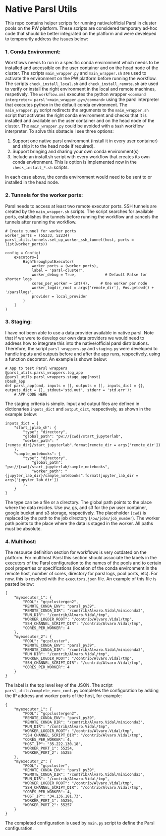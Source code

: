 # Native Parsl Utils
This repo contains helper scripts for running native/official Parsl in cluster pools on the PW platform. These scripts are considered temporary ad-hoc code that should be better integrated on the platform and were develeped to temporarily address the issues below:

### 1. Conda Environment:
Workflows needs to run in a specific conda environment which needs to be installed and accessible on the user container and on the head node of the cluster. The scripts `main_wrapper.py` and `main_wrapper.sh` are used to activate the environment on the PW platform before running the workflow. The scripts `check_install_local.sh` and `check_install_remote.sh` are used to verify or install the right environment in the local and remote machines, respetively. The `workflow.xml` executes the python wrapper `<command interpreter='parsl'>main_wrapper.py</command>` using the parsl interpreter that executes python in the default conda environment. The `main_wrapper.py` script redirects the arguments to the `main_wrapper.sh` script that activates the right conda environment and checks that it is installed and available on the user container and on the head node of the cluster. The `main_wrapper.py` could be avoided with a `bash` workflow interpreter. To solve this obstacle I see three options:
1. Support one native parsl environment (install it in every user container) and ship it to the head node if required).
2. Support bringing and sharing your own conda environment(s)
3. Include an install.sh script with every workflow that creates its own conda environment. This is option is implemented now in the `check_install_*.sh` scripts.

In each case above, the conda environment would need to be sent to or installed in the head node.

### 2. Tunnels for the worker ports:
Parsl needs to access at least two remote executor ports. SSH tunnels are created by the `main_wrapper.sh` scripts. The script searches for available ports, establishes the tunnels before running the workflow and cancels the tunnels after running the workflow.

```
# Create tunnel for worker ports
worker_ports = (55233, 52234)
parsl_utils.tunnels.set_up_worker_ssh_tunnel(host, ports = list(worker_ports))
```

```
config = Config(
    executors=[
        HighThroughputExecutor(
            worker_ports = (worker_ports),
            label = 'parsl-cluster',
            worker_debug = True,             # Default False for shorter logs
            cores_per_worker = int(4),     # One worker per node
            worker_logdir_root = args['remote_dir'], #os.getcwd() + '/parsllogs',
            provider = local_provider
        )
    ]
)
```

### 3. Staging:
I have not been able to use a data provider available in native parsl. Note that if we were to develop our own data providers we would need to address how to integrate this into the native/official parsl distributions. Therefore, the script `parsl_wrappers.py` and `staging.py` were developed to handle inputs and outputs before and after the app runs, respectively, using a function decorator. An example is shown below:

```
# App to test Parsl wrappers
@parsl_utils.parsl_wrappers.log_app
@parsl_utils.parsl_wrappers.stage_app(host)
@bash_app
def parsl_app(cmd, inputs = [], outputs = [], inputs_dict = {}, outputs_dict = {}, stdout='std.out', stderr = 'std.err'):
    # APP CODE HERE
```


The staging criteria is simple. Input and output files are defined in dictionaries `inputs_dict` and `output_dict`, respectively, as shown in the example below:

```
inputs_dict = {
    "start_jplab_sh": {
        "type": "directory",
        "global_path": "pw://{cwd}/start_jupyterlab",
        "worker_path": "{remote_dir}/start_jupyterlab".format(remote_dir = args['remote_dir'])
    },
    "sample_notebooks": {
        "type": "directory",
            "global_path": "pw://{cwd}/start_jupyterlab/sample_notebooks",
            "worker_path": "{jupyter_lab_dir}/sample_notebooks".format(jupyter_lab_dir = args['jupyter_lab_dir'])
        },
    }
}
```

The type can be a file or a directory. The global path points to the place where the data resides. Use pw, gs, and s3 for the pw user container, google bucket and s3 storage, respectively. The placeholder `{cwd}` is replaced by the path to the job directory (`/pw/jobs/job_number`). The worker path points to the place where the data is staged in the worker. All paths must be absolute.


### 4. Multihost:
The resource definition section for workflows is very outdated on the platform. For multihost Parsl this section should associate the labels in the executors of the Parsl configuration to the names of the pools and to certain pool properties or specifications (location of the conda environment in the remote host, number of cores, directory for parsl logs, pool ports, etc). For now, this is resolved with the `executors.json` file. An example of this file is pasted below:

```
{
    "myexecutor_1": {
        "POOL": "gcpclustergen2",
        "REMOTE_CONDA_ENV": "parsl_py39",
        "REMOTE_CONDA_DIR": "/contrib/Alvaro.Vidal/miniconda3",
        "RUN_DIR": "/contrib/Alvaro.Vidal/tmp",
        "WORKER_LOGDIR_ROOT": "/contrib/Alvaro.Vidal/tmp",
        "SSH_CHANNEL_SCRIPT_DIR": "/contrib/Alvaro.Vidal/tmp",
        "CORES_PER_WORKER": 4
    },
    "myexecutor_2": {
        "POOL": "gcpcluster",
        "REMOTE_CONDA_ENV": "parsl_py39",
        "REMOTE_CONDA_DIR": "/contrib/Alvaro.Vidal/miniconda3",
        "RUN_DIR": "/contrib/Alvaro.Vidal/tmp",
        "WORKER_LOGDIR_ROOT": "/contrib/Alvaro.Vidal/tmp",
        "SSH_CHANNEL_SCRIPT_DIR": "/contrib/Alvaro.Vidal/tmp",
        "CORES_PER_WORKER": 4
    }
}
```

The label is the top level key of the JSON. The script `parsl_utils/complete_exec_conf.py` completes the configuration by adding the IP address and worker ports of the host, for example:

```
{
    "myexecutor_1": {
        "POOL": "gcpclustergen2",
        "REMOTE_CONDA_ENV": "parsl_py39",
        "REMOTE_CONDA_DIR": "/contrib/Alvaro.Vidal/miniconda3",
        "RUN_DIR": "/contrib/Alvaro.Vidal/tmp",
        "WORKER_LOGDIR_ROOT": "/contrib/Alvaro.Vidal/tmp",
        "SSH_CHANNEL_SCRIPT_DIR": "/contrib/Alvaro.Vidal/tmp",
        "CORES_PER_WORKER": 4,
        "HOST_IP": "35.222.130.18",
        "WORKER_PORT_1": 55254,
        "WORKER_PORT_2": 55255
    },
    "myexecutor_2": {
        "POOL": "gcpcluster",
        "REMOTE_CONDA_ENV": "parsl_py39",
        "REMOTE_CONDA_DIR": "/contrib/Alvaro.Vidal/miniconda3",
        "RUN_DIR": "/contrib/Alvaro.Vidal/tmp",
        "WORKER_LOGDIR_ROOT": "/contrib/Alvaro.Vidal/tmp",
        "SSH_CHANNEL_SCRIPT_DIR": "/contrib/Alvaro.Vidal/tmp",
        "CORES_PER_WORKER": 4,
        "HOST_IP": "34.136.181.73",
        "WORKER_PORT_1": 55256,
        "WORKER_PORT_2": 55257
    }
}
```

The completed configuration is used by `main.py` script to define the Parsl configuration.


